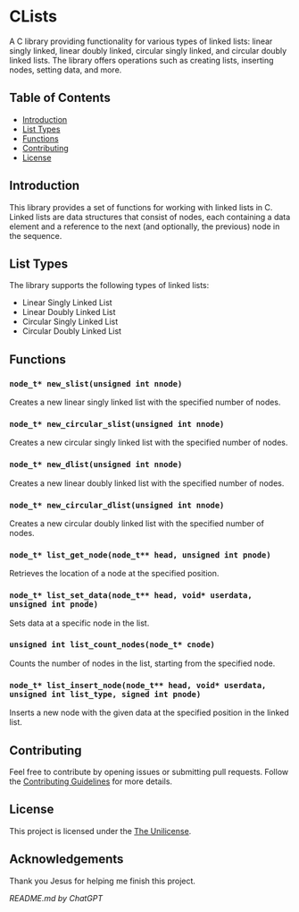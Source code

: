 # CLists

A C library providing functionality for various types of linked lists: linear singly linked, linear doubly linked, circular singly linked, and circular doubly linked lists. The library offers operations such as creating lists, inserting nodes, setting data, and more.

## Table of Contents

- [Introduction](#introduction)
- [List Types](#list-types)
- [Functions](#functions)
- [Contributing](#contributing)
- [License](#license)

## Introduction

This library provides a set of functions for working with linked lists in C. Linked lists are data structures that consist of nodes, each containing a data element and a reference to the next (and optionally, the previous) node in the sequence.

## List Types

The library supports the following types of linked lists:

- Linear Singly Linked List
- Linear Doubly Linked List
- Circular Singly Linked List
- Circular Doubly Linked List

## Functions

### `node_t* new_slist(unsigned int nnode)`

Creates a new linear singly linked list with the specified number of nodes.

### `node_t* new_circular_slist(unsigned int nnode)`

Creates a new circular singly linked list with the specified number of nodes.

### `node_t* new_dlist(unsigned int nnode)`

Creates a new linear doubly linked list with the specified number of nodes.

### `node_t* new_circular_dlist(unsigned int nnode)`

Creates a new circular doubly linked list with the specified number of nodes.

### `node_t* list_get_node(node_t** head, unsigned int pnode)`

Retrieves the location of a node at the specified position.

### `node_t* list_set_data(node_t** head, void* userdata, unsigned int pnode)`

Sets data at a specific node in the list.

### `unsigned int list_count_nodes(node_t* cnode)`

Counts the number of nodes in the list, starting from the specified node.

### `node_t* list_insert_node(node_t** head, void* userdata, unsigned int list_type, signed int pnode)`

Inserts a new node with the given data at the specified position in the linked list.

## Contributing

Feel free to contribute by opening issues or submitting pull requests. Follow the [Contributing Guidelines](CONTRIBUTING.md) for more details.

## License

This project is licensed under the [The Unilicense](LICENSE).

## Acknowledgements

Thank you Jesus for helping me finish this project. 

*README.md by ChatGPT*